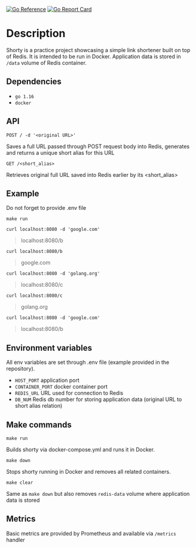 [![Go Reference](https://pkg.go.dev/badge/github.com/yexelm/shorty.svg)](https://pkg.go.dev/github.com/yexelm/shorty)
[![Go Report Card](https://goreportcard.com/badge/github.com/yexelm/shorty)](https://goreportcard.com/report/github.com/yexelm/shorty)

# Description

Shorty is a practice project showcasing a simple link shortener built on top of Redis. 
It is intended to be run in Docker. Application data is stored in `/data` volume of Redis container.

## Dependencies

- `go 1.16`
- `docker`

## API

```
POST / -d '<original URL>'
```

Saves a full URL passed through POST request body into Redis, generates and returns a unique short alias for this URL

```
GET /<short_alias>
```

Retrieves original full URL saved into Redis earlier by its <short_alias>

## Example

Do not forget to provide .env file
```shell
make run
```
```shell
curl localhost:8080 -d 'google.com'
```
> localhost:8080/b
```shell
curl localhost:8080/b
```
> google.com
```shell
curl localhost:8080 -d 'golang.org'
```
> localhost:8080/c 
 ```shell
curl localhost:8080/c
```
> golang.org
```shell
curl localhost:8080 -d 'google.com'
```
> localhost:8080/b

## Environment variables

All env variables are set through .env file (example provided in the repository).

- `HOST_PORT` application port
- `CONTAINER_PORT` docker container port  
- `REDIS_URL` URL used for connection to Redis
- `DB_NUM` Redis db number for storing application data (original URL to short alias relation)

## Make commands

```
make run
```

Builds shorty via docker-compose.yml and runs it in Docker.

```
make down
```

Stops shorty running in Docker and removes all related containers.

```
make clear
```

Same as `make down` but also removes `redis-data` volume where application data is stored

## Metrics
Basic metrics are provided by Prometheus and available via ```/metrics``` handler
